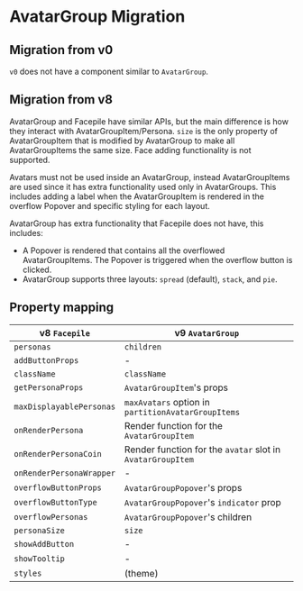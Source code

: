 # AvatarGroup Migration

## Migration from v0

`v0` does not have a component similar to `AvatarGroup`.

## Migration from v8

AvatarGroup and Facepile have similar APIs, but the main difference is how they interact with AvatarGroupItem/Persona. `size` is the only property of AvatarGroupItem that is modified by AvatarGroup to make all AvatarGroupItems the same size. Face adding functionality is not supported.

Avatars must not be used inside an AvatarGroup, instead AvatarGroupItems are used since it has extra functionality used only in AvatarGroups. This includes adding a label when the AvatarGroupItem is rendered in the overflow Popover and specific styling for each layout.

AvatarGroup has extra functionality that Facepile does not have, this includes:

- A Popover is rendered that contains all the overflowed AvatarGroupItems. The Popover is triggered when the overflow button is clicked.
- AvatarGroup supports three layouts: `spread` (default), `stack`, and `pie`.

## Property mapping

| v8 `Facepile`            | v9 `AvatarGroup`                                           |
| ------------------------ | ---------------------------------------------------------- |
| `personas`               | `children`                                                 |
| `addButtonProps`         | -                                                          |
| `className`              | `className`                                                |
| `getPersonaProps`        | `AvatarGroupItem`'s props                                  |
| `maxDisplayablePersonas` | `maxAvatars` option in `partitionAvatarGroupItems`         |
| `onRenderPersona`        | Render function for the `AvatarGroupItem`                  |
| `onRenderPersonaCoin`    | Render function for the `avatar` slot in `AvatarGroupItem` |
| `onRenderPersonaWrapper` | -                                                          |
| `overflowButtonProps`    | `AvatarGroupPopover`'s props                               |
| `overflowButtonType`     | `AvatarGroupPopover`'s `indicator` prop                    |
| `overflowPersonas`       | `AvatarGroupPopover`'s children                            |
| `personaSize`            | `size`                                                     |
| `showAddButton`          | -                                                          |
| `showTooltip`            | -                                                          |
| `styles`                 | (theme)                                                    |
